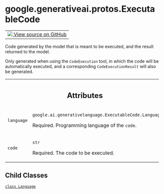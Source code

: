
# google.generativeai.protos.ExecutableCode

<!-- Insert buttons and diff -->

<table class="tfo-notebook-buttons tfo-api nocontent">
<td>
  <a target="_blank" href="https://github.com/googleapis/google-cloud-python/tree/main/packages/google-ai-generativelanguage/google/ai/generativelanguage_v1beta/types/content.py#L257-L294">
    <img src="https://www.tensorflow.org/images/GitHub-Mark-32px.png" />
    View source on GitHub
  </a>
</td>
</table>



Code generated by the model that is meant to be executed, and the result returned to the model.

<!-- Placeholder for "Used in" -->

Only generated when using the ``CodeExecution`` tool, in which the
code will be automatically executed, and a corresponding
``CodeExecutionResult`` will also be generated.



<!-- Tabular view -->
 <table class="responsive fixed orange">
<colgroup><col width="214px"><col></colgroup>
<tr><th colspan="2"><h2 class="add-link">Attributes</h2></th></tr>

<tr>
<td>

`language`<a id="language"></a>

</td>
<td>

`google.ai.generativelanguage.ExecutableCode.Language`

Required. Programming language of the ``code``.

</td>
</tr><tr>
<td>

`code`<a id="code"></a>

</td>
<td>

`str`

Required. The code to be executed.

</td>
</tr>
</table>



## Child Classes
[`class Language`](../../../google/generativeai/protos/ExecutableCode/Language.md)

